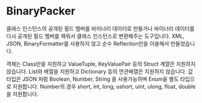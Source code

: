 # BinaryPacker

클래스 인스턴스의 공개된 필드 멤버를 바이너리 데이터로 만들거나 바이너리 데이터를 다시 공개된 필드 멤버를 채워서 클래스 인스턴스로 변환해주는 도구입니다.
XML, JSON, BinaryFormatter를 사용하지 않고 순수 Reflection만을 이용해서 만들었습니다.

객체는 Class만을 지원하고 ValueTuple, KeyValuePair 등의 Struct 계열은 지원하지 않습니다.
List와 배열을 지원하고 Dictionary 등의 연관배열은 지원하지 않습니다.
값타입은 JSON 처럼 Boolean, Number, String 을 사용가능하며 Enum을 별도 타입으로 지원합니다.
Number의 경우 short, int, long, ushort, uint, ulong, float, double을 지원합니다.
